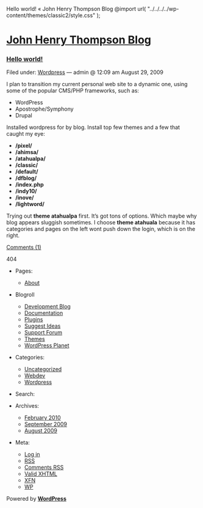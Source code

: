 Hello world! « John Henry Thompson Blog @import url( "../../../../wp-content/themes/classic2/style.css" );                

[John Henry Thompson Blog](../../../../index.html)
==================================================

### [Hello world!](index.html)

Filed under: [Wordpress](../../../../category/wordpress/index.html "View all posts in Wordpress") — admin @ 12:09 am August 29, 2009

I plan to transition my current personal web site to a dynamic one, using some of the popular CMS/PHP frameworks, such as:

*   WordPress
*   Apostrophe/Symphony
*   Drupal

Installed wordpress for by blog. Install top few themes and a few that caught my eye:

*   **/pixel/**
*   **/ahimsa/**
*   **/atahualpa/**
*   **/classic/**
*   **/default/**
*   **/dfblog/**
*   **/index.php**
*   **/indy10/**
*   **/inove/**
*   **/lightword/**

Trying out **theme atahualpa** first. It’s got tons of options. Which maybe why blog appears sluggish sometimes. I choose **theme atahuala** because it has categories and pages on the left wont push down the login, which is on the right.

[Comments (1)](#comments "Comment on Hello world!")

404

*   Pages:
    *   [About](../../../../about/index.html "About")
*   Blogroll
    *   [Development Blog](http://wordpress.org/development/)
    *   [Documentation](http://codex.wordpress.org/)
    *   [Plugins](http://wordpress.org/extend/plugins/)
    *   [Suggest Ideas](http://wordpress.org/extend/ideas/)
    *   [Support Forum](http://wordpress.org/support/)
    *   [Themes](http://wordpress.org/extend/themes/)
    *   [WordPress Planet](http://planet.wordpress.org/)
*   Categories:
    *   [Uncategorized](../../../../category/uncategorized/index.html "View all posts filed under Uncategorized")
    *   [Webdev](../../../../category/webdev/index.html "View all posts filed under Webdev")
    *   [Wordpress](../../../../category/wordpress/index.html "View all posts filed under Wordpress")
*   Search:
    
      
    
*   Archives:
    *   [February 2010](../../../../2010/02/index.html "February 2010")
    *   [September 2009](../../../09/index.html "September 2009")
    *   [August 2009](../../index.html "August 2009")
*   Meta:
    *   [Log in](../../../../wp-login.php.html)
    *   [RSS](../../../../feed/index.rss "Syndicate this site using RSS")
    *   [Comments RSS](../../../../comments/feed/index.rss "The latest comments to all posts in RSS")
    *   [Valid XHTML](http://validator.w3.org/check/referer "This page validates as XHTML 1.0 Transitional")
    *   [XFN](http://gmpg.org/xfn/)
    *   [WP](http://wordpress.org/ "Powered by WordPress, state-of-the-art semantic personal publishing platform.")

Powered by [**WordPress**](http://wordpress.org/ "Powered by WordPress, state-of-the-art semantic personal publishing platform.")
